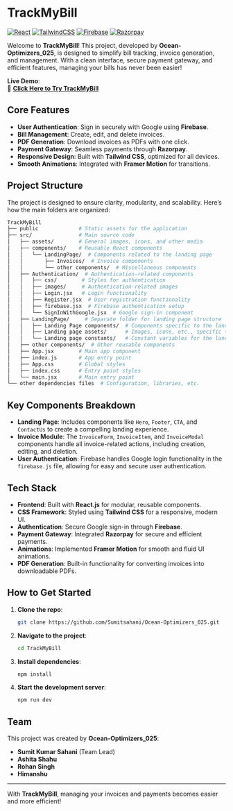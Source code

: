 
# **TrackMyBill**

[![React](https://img.shields.io/badge/React-18.2.0-61DAFB?logo=react&logoColor=white)](https://reactjs.org/)
[![TailwindCSS](https://img.shields.io/badge/TailwindCSS-3.0.24-06B6D4?logo=tailwindcss&logoColor=white)](https://tailwindcss.com/)
[![Firebase](https://img.shields.io/badge/Firebase-9.6.10-FFCA28?logo=firebase&logoColor=white)](https://firebase.google.com/)
[![Razorpay](https://img.shields.io/badge/Payment%20Gateway-Razorpay-0071C5?logo=razorpay&logoColor=white)](https://razorpay.com/)

Welcome to **TrackMyBill**! This project, developed by **Ocean-Optimizers_025**, is designed to simplify bill tracking, invoice generation, and management. With a clean interface, secure payment gateway, and efficient features, managing your bills has never been easier!

**Live Demo**:  
🔗 **[Click Here to Try TrackMyBill](https://aquamarine-dusk-441807.netlify.app/)**

## **Core Features**

- **User Authentication**: Sign in securely with Google using **Firebase**.
- **Bill Management**: Create, edit, and delete invoices.
- **PDF Generation**: Download invoices as PDFs with one click.
- **Payment Gateway**: Seamless payments through **Razorpay**.
- **Responsive Design**: Built with **Tailwind CSS**, optimized for all devices.
- **Smooth Animations**: Integrated with **Framer Motion** for transitions.

## **Project Structure**

The project is designed to ensure clarity, modularity, and scalability. Here’s how the main folders are organized:

```bash
TrackMyBill
├── public             # Static assets for the application
├── src/               # Main source code
│   ├── assets/        # General images, icons, and other media
│   ├── components/    # Reusable React components
│   │   └── LandingPage/  # Components related to the landing page
│   │       ├── Invoices/  # Invoice components
│   │       └── other components/  # Miscellaneous components
│   ├── Authentication/  # Authentication-related components
│   │   ├── css/        # Styles for authentication
│   │   ├── images/     # Authentication-related images
│   │   ├── Login.jsx   # Login functionality
│   │   ├── Register.jsx  # User registration functionality
│   │   ├── firebase.jsx  # Firebase authentication setup
│   │   └── SignInWithGoogle.jsx  # Google sign-in component
│   ├── LandingPage/     # Separate folder for landing page structure
│   │   ├── Landing Page components/  # Components specific to the landing page
│   │   ├── Landing page assets/      # Images, icons, etc., specific to the landing page
│   │   └── Landing page constants/   # Constant variables for the landing page
│   ├── other components/  # Other reusable components
│   ├── App.jsx        # Main app component
│   ├── index.js       # App entry point
│   ├── App.css        # Global styles
│   ├── index.css      # Entry point styles
│   └── main.jsx       # Main entry point
└── other dependencies files  # Configuration, libraries, etc.
```

## **Key Components Breakdown**

- **Landing Page**: Includes components like `Hero`, `Footer`, `CTA`, and `ContactUs` to create a compelling landing experience.
- **Invoice Module**: The `InvoiceForm`, `InvoiceItem`, and `InvoiceModal` components handle all invoice-related actions, including creation, editing, and deletion.
- **User Authentication**: Firebase handles Google login functionality in the `firebase.js` file, allowing for easy and secure user authentication.

## **Tech Stack**

- **Frontend**: Built with **React.js** for modular, reusable components.
- **CSS Framework**: Styled using **Tailwind CSS** for a responsive, modern UI.
- **Authentication**: Secure Google sign-in through **Firebase**.
- **Payment Gateway**: Integrated **Razorpay** for secure and efficient payments.
- **Animations**: Implemented **Framer Motion** for smooth and fluid UI animations.
- **PDF Generation**: Built-in functionality for converting invoices into downloadable PDFs.

## **How to Get Started**

1. **Clone the repo**:
   ```bash
   git clone https://github.com/Sumitsahani/Ocean-Optimizers_025.git
   ```
2. **Navigate to the project**:
   ```bash
   cd TrackMyBill
   ```
3. **Install dependencies**:
   ```bash
   npm install
   ```
4. **Start the development server**:
   ```bash
   npm run dev
   ```

## **Team**

This project was created by **Ocean-Optimizers_025**:

- **Sumit Kumar Sahani** (Team Lead) 
- **Ashita Shahu** 
- **Rohan Singh** 
- **Himanshu** 
---

With **TrackMyBill**, managing your invoices and payments becomes easier and more efficient! 

